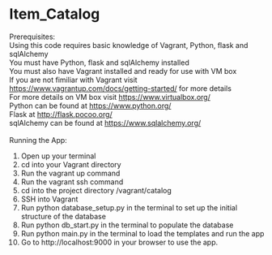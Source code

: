 # Item_Catalog

Prerequisites:<br>
Using this code requires basic knowledge of Vagrant, Python, flask and sqlAlchemy<br>
You must have Python, flask and sqlAlchemy installed <br>
You must also have Vagrant installed and ready for use with VM box <br>
If you are not fimiliar with Vagrant visit https://www.vagrantup.com/docs/getting-started/ for more details <br>
For more details on VM box visit https://www.virtualbox.org/<br>
Python can be found at https://www.python.org/<br>
Flask at http://flask.pocoo.org/<br>
sqlAlchemy can be found at https://www.sqlalchemy.org/<br>
<br>
Running the App:
1. Open up your terminal
2. cd into your Vagrant directory
3. Run the vagrant up command
4. Run the vagrant ssh command
5. cd into the project directory /vagrant/catalog
6. SSH into Vagrant
7. Run python database_setup.py in the terminal to set up the initial structure of the database
8. Run python db_start.py in the terminal to populate the database
9. Run python main.py in the terminal to load the templates and run the app
10. Go to http://localhost:9000 in your browser to use the app.
